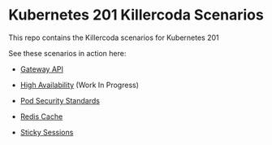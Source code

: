 # Kubernetes 201 Killercoda Scenarios

This repo contains the Killercoda scenarios for Kubernetes 201

See these scenarios in action here:

- [Gateway API](https://killercoda.com/dano1/scenario/gateway-api)

- [High Availability](https://killercoda.com/dano1/scenario/high-availability) (Work In Progress)

- [Pod Security Standards](https://killercoda.com/dano1/scenario/pod-security-standards)

- [Redis Cache](https://killercoda.com/dano1/scenario/sticky-sessions)

- [Sticky Sessions](https://killercoda.com/dano1/scenario/sticky-sessions)
